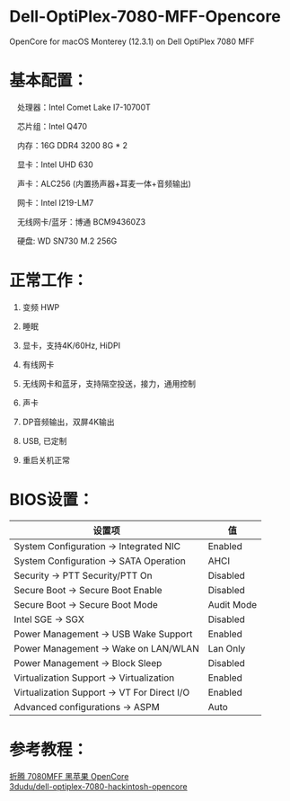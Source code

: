 # Dell-OptiPlex-7080-MFF-Opencore
OpenCore for macOS Monterey (12.3.1) on Dell OptiPlex 7080 MFF

# 基本配置：

&ensp;&ensp;处理器：Intel Comet Lake I7-10700T

&ensp;&ensp;芯片组：Intel Q470

&ensp;&ensp;内存：16G DDR4 3200 8G * 2

&ensp;&ensp;显卡：Intel UHD 630

&ensp;&ensp;声卡：ALC256 (内置扬声器+耳麦一体+音频输出)

&ensp;&ensp;网卡：Intel I219-LM7

&ensp;&ensp;无线网卡/蓝牙：博通 BCM94360Z3

&ensp;&ensp;硬盘:  WD SN730 M.2 256G

# 正常工作：

1. 变频 HWP

2. 睡眠

3. 显卡，支持4K/60Hz, HiDPI

4. 有线网卡

5. 无线网卡和蓝牙，支持隔空投送，接力，通用控制

6. 声卡

7. DP音频输出，双屏4K输出

8. USB, 已定制

9. 重启关机正常

# BIOS设置：

| 设置项     | 值 |
| ----------- | ----------- |
| System Configuration → Integrated NIC      | Enabled       |
| System Configuration → SATA Operation   | AHCI        |
| Security → PTT Security/PTT On     | Disabled       |
| Secure Boot → Secure Boot Enable   | Disabled        |
| Secure Boot → Secure Boot Mode      | Audit Mode       |
| Intel SGE → SGX   | Disabled        |
| Power Management → USB Wake Support      | Enabled       |
| Power Management → Wake on LAN/WLAN   | Lan Only        |
| Power Management → Block Sleep      | Disabled       |
| Virtualization Support → Virtualization   | Enabled        |
| Virtualization Support → VT For Direct I/O      | Enabled       |
| Advanced configurations → ASPM   | Auto        |

# 参考教程：
[折腾 7080MFF 黑苹果 OpenCore][1]<br/>
[3dudu/dell-optiplex-7080-hackintosh-opencore][2]  

[1]:https://www.jianshu.com/p/d7cfaae60509
[2]:https://github.com/3dudu/dell-optiplex-7080-hackintosh-opencore
